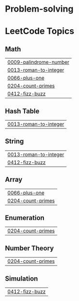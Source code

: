 # Problem-solving
<!---LeetCode Topics Start-->
# LeetCode Topics
## Math
|  |
| ------- |
| [0009-palindrome-number](https://github.com/MohamedFathy610/Problem-solving/tree/master/0009-palindrome-number) |
| [0013-roman-to-integer](https://github.com/MohamedFathy610/Problem-solving/tree/master/0013-roman-to-integer) |
| [0066-plus-one](https://github.com/MohamedFathy610/Problem-solving/tree/master/0066-plus-one) |
| [0204-count-primes](https://github.com/MohamedFathy610/Problem-solving/tree/master/0204-count-primes) |
| [0412-fizz-buzz](https://github.com/MohamedFathy610/Problem-solving/tree/master/0412-fizz-buzz) |
## Hash Table
|  |
| ------- |
| [0013-roman-to-integer](https://github.com/MohamedFathy610/Problem-solving/tree/master/0013-roman-to-integer) |
## String
|  |
| ------- |
| [0013-roman-to-integer](https://github.com/MohamedFathy610/Problem-solving/tree/master/0013-roman-to-integer) |
| [0412-fizz-buzz](https://github.com/MohamedFathy610/Problem-solving/tree/master/0412-fizz-buzz) |
## Array
|  |
| ------- |
| [0066-plus-one](https://github.com/MohamedFathy610/Problem-solving/tree/master/0066-plus-one) |
| [0204-count-primes](https://github.com/MohamedFathy610/Problem-solving/tree/master/0204-count-primes) |
## Enumeration
|  |
| ------- |
| [0204-count-primes](https://github.com/MohamedFathy610/Problem-solving/tree/master/0204-count-primes) |
## Number Theory
|  |
| ------- |
| [0204-count-primes](https://github.com/MohamedFathy610/Problem-solving/tree/master/0204-count-primes) |
## Simulation
|  |
| ------- |
| [0412-fizz-buzz](https://github.com/MohamedFathy610/Problem-solving/tree/master/0412-fizz-buzz) |
<!---LeetCode Topics End-->